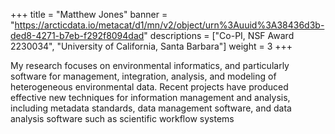 +++
title = "Matthew Jones"
banner = "https://arcticdata.io/metacat/d1/mn/v2/object/urn%3Auuid%3A38436d3b-ded8-4271-b7eb-f292f8094dad"
descriptions = ["Co-PI, NSF Award 2230034", "University of California, Santa Barbara"]
weight = 3
+++

My research focuses on environmental informatics, and particularly software for management, integration, analysis, and modeling of heterogeneous environmental data. Recent projects have produced effective new techniques for information management and analysis, including metadata standards, data management software, and data analysis software such as scientific workflow systems
